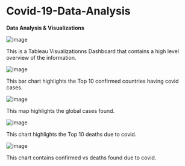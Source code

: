 # Covid-19-Data-Analysis

**Data Analysis & Visualizations**

![image](https://user-images.githubusercontent.com/69764213/151676725-33d638fb-66c8-47d1-9412-130339a95fe8.png)

This is a Tableau Visualizationns Dashboard that contains a high level overview of the information.

![image](https://user-images.githubusercontent.com/69764213/151676802-924a9bff-1ecd-4226-8788-7d88408e7ba8.png)

This bar chart highlights the Top 10 confirmed countries having covid cases.

![image](https://user-images.githubusercontent.com/69764213/151676880-fc0280f0-e148-441b-8b6e-27dd2cc8e154.png)

This map highlights the global cases found.

![image](https://user-images.githubusercontent.com/69764213/151676921-d7af2de6-364a-400d-95c6-ad6cb2870f37.png)

This chart highlights the Top 10 deaths due to covid.

![image](https://user-images.githubusercontent.com/69764213/151676960-3fa79794-33c6-4bb3-a600-9d5e1095cf0b.png)

This chart contains confirmed vs deaths found due to covid.


